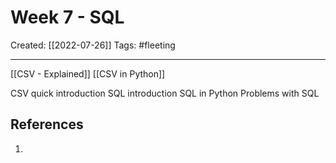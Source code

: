 

# Week 7 - SQL
Created:  [[2022-07-26]]
Tags: #fleeting 

---
[[CSV - Explained]]
[[CSV in Python]]


CSV quick introduction
SQL introduction
SQL in Python
Problems with SQL








## References
1. 
